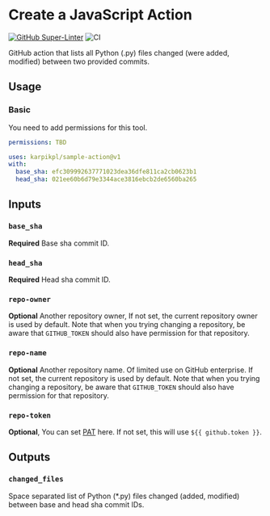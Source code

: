 # Create a JavaScript Action

[![GitHub Super-Linter](https://github.com/karpikpl/sample-action/actions/workflows/linter.yml/badge.svg)](https://github.com/super-linter/super-linter)
![CI](https://github.com/karpikpl/sample-action/actions/workflows/ci.yml/badge.svg)

GitHub action that lists all Python (.py) files changed (were added, modified)
between two provided commits.

## Usage

### Basic

You need to add permissions for this tool.

```yaml
permissions: TBD
```

```yaml
uses: karpikpl/sample-action@v1
with:
  base_sha: efc309992637771023dea36dfe811ca2cb0623b1
  head_sha: 021ee60b6d79e3344ace3816ebcb2de6560ba265
```

## Inputs

### `base_sha`

**Required** Base sha commit ID.

### `head_sha`

**Required** Head sha commit ID.

### `repo-owner`

**Optional** Another repository owner, If not set, the current repository owner
is used by default. Note that when you trying changing a repository, be aware
that `GITHUB_TOKEN` should also have permission for that repository.

### `repo-name`

**Optional** Another repository name. Of limited use on GitHub enterprise. If
not set, the current repository is used by default. Note that when you trying
changing a repository, be aware that `GITHUB_TOKEN` should also have permission
for that repository.

### `repo-token`

**Optional**, You can set
[PAT](https://docs.github.com/en/github/authenticating-to-github/creating-a-personal-access-token)
here. If not set, this will use `${{ github.token }}`.

## Outputs

### `changed_files`

Space separated list of Python (\*.py) files changed (added, modified) between
base and head sha commit IDs.
